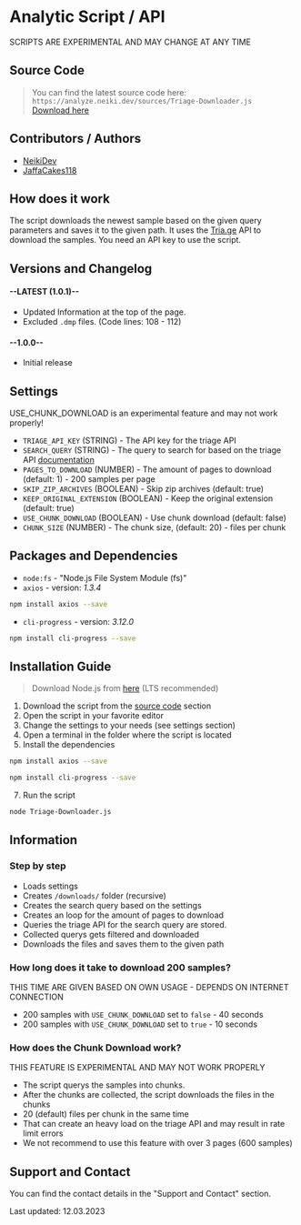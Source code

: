# Analytic Script / API

<p class="tip">SCRIPTS ARE EXPERIMENTAL AND MAY CHANGE AT ANY TIME</p>

## Source Code

  > You can find the latest source code here: `https://analyze.neiki.dev/sources/Triage-Downloader.js` <br>
  [Download here](https://analyze.neiki.dev/sources/Triage-Downloader.js?download=true)

## Contributors / Authors

  * [NeikiDev](https://neiki.dev/me.html?r=docs)
  * [JaffaCakes118](https://discord.com/users/256916902939590656)

## How does it work

The script downloads the newest sample based on the given query parameters and saves it to the given path.
It uses the [Tria.ge](https://tria.ge/) API to download the samples.
You need an API key to use the script.

## Versions and Changelog

<!-- select:start -->
<!-- select-menu-labels:Select Version -->

#### --LATEST (1.0.1)--

* Updated Information at the top of the page.
* Excluded `.dmp` files. (Code lines: 108 - 112)

#### --1.0.0--

* Initial release

<!-- select:end -->

## Settings

<p class="tip"> USE_CHUNK_DOWNLOAD is an experimental feature and may not work properly! </p>

* `TRIAGE_API_KEY` (STRING) - The API key for the triage API
* `SEARCH_QUERY` (STRING) - The query to search for based on the triage API [documentation](https://tria.ge/s?q=)
* `PAGES_TO_DOWNLOAD` (NUMBER) - The amount of pages to download (default: 1) - 200 samples per page
* `SKIP_ZIP_ARCHIVES` (BOOLEAN) - Skip zip archives (default: true)
* `KEEP_ORIGINAL_EXTENSION` (BOOLEAN) - Keep the original extension (default: true)
* `USE_CHUNK_DOWNLOAD` (BOOLEAN) - Use chunk download (default: false) 
* `CHUNK_SIZE` (NUMBER) - The chunk size, (default: 20) - files per chunk

## Packages and Dependencies

* `node:fs` - "Node.js File System Module (fs)"
* `axios` - version: *1.3.4*
```bash
npm install axios --save
```

* `cli-progress` - version: *3.12.0*
```bash
npm install cli-progress --save
```

## Installation Guide

> Download Node.js from [here](https://nodejs.org/en/download/) (LTS recommended)

1. Download the script from the [source code](#source-code) section
2. Open the script in your favorite editor
3. Change the settings to your needs (see settings section)
5. Open a terminal in the folder where the script is located
6. Install the dependencies
```bash
npm install axios --save
``` 
```bash
npm install cli-progress --save
```
7. Run the script
```bash
node Triage-Downloader.js
```


## Information

### Step by step
* Loads settings
* Creates `/downloads/` folder (recursive)
* Creates the search query based on the settings
* Creates an loop for the amount of pages to download 
* Queries the triage API for the search query are stored.
* Collected querys gets filtered and downloaded
* Downloads the files and saves them to the given path


### How long does it take to download 200 samples?
  <p class="tip"> THIS TIME ARE GIVEN BASED ON OWN USAGE - DEPENDS ON INTERNET CONNECTION</p>

* 200 samples with `USE_CHUNK_DOWNLOAD` set to `false` - 40 seconds
* 200 samples with `USE_CHUNK_DOWNLOAD` set to `true` - 10 seconds

### How does the Chunk Download work?
<p class="tip"> THIS FEATURE IS EXPERIMENTAL AND MAY NOT WORK PROPERLY</p>

* The script querys the samples into chunks.
* After the chunks are collected, the script downloads the files in the chunks
* 20 (default) files per chunk in the same time
* That can create an heavy load on the triage API and may result in rate limit errors
* We not recommend to use this feature with over 3 pages (600 samples)

## Support and Contact
You can find the contact details in the "Support and Contact" section.

<p class="warn"> Last updated: 12.03.2023 </p>